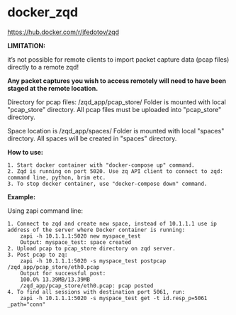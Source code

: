 # docker_zqd
https://hub.docker.com/r/jfedotov/zqd

**LIMITATION:**

it’s not possible for remote clients to import packet capture data (pcap files) directly to a remote zqd!

**Any packet captures you wish to access remotely will need to have been staged at the remote location.**

Directory for pcap files: /zqd_app/pcap_store/ Folder is mounted with local "pcap_store" directory. All pcap files must be uploaded into "pcap_store" directory. 

Space location is /zqd_app/spaces/ Folder is mounted with local "spaces" directory. All spaces will be created in "spaces" directory.

**How to use:**

    1. Start docker container with "docker-compose up" command.
    2. Zqd is running on port 5020. Use zq API client to connect to zqd: command line, python, brim etc.
    3. To stop docker container, use "docker-compose down" command.

**Example:**

Using zapi command line:

    1. Connect to zqd and create new space, instead of 10.1.1.1 use ip address of the server where Docker container is running:        
        zapi -h 10.1.1.1:5020 new myspace_test
        Output: myspace_test: space created
    2. Upload pcap to pcap_store directory on zqd server.
    3. Post pcap to zq:
        zapi -h 10.1.1.1:5020 -s myspace_test postpcap /zqd_app/pcap_store/eth0.pcap
        Output for successful post: 
        100.0% 13.39MB/13.39MB
        /zqd_app/pcap_store/eth0.pcap: pcap posted
    4. To find all sessions with destination port 5061, run:
        zapi -h 10.1.1.1:5020 -s myspace_test get -t id.resp_p=5061 _path="conn"
